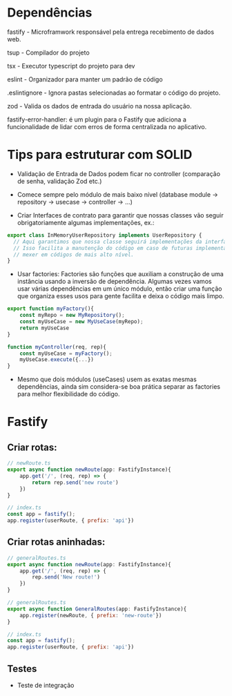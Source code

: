# Dependências

fastify - Microframwork responsável pela entrega recebimento de dados web.

tsup - Compilador do projeto

tsx - Executor typescript do projeto para dev

eslint - Organizador para manter um padrão de código

.eslintignore - Ignora pastas selecionadas ao formatar o código do projeto.

zod - Valida os dados de entrada do usuário na nossa aplicação.

fastify-error-handler: é um plugin para o Fastify que adiciona a funcionalidade de lidar com erros de forma centralizada no aplicativo.

# Tips para estruturar com SOLID

- Validação de Entrada de Dados podem ficar no controller (comparação de senha, validação Zod etc.)

- Comece sempre pelo módulo de mais baixo nível (database module -> repository -> usecase -> controller -> ...)

- Criar Interfaces de contrato para garantir que nossas classes vão seguir obrigatoriamente algumas implementações, ex.:

```js
export class InMemoryUserRepository implements UserRepository {
  // Aqui garantimos que nossa classe seguirá implementações da interface UserRepository.
  // Isso facilita a manutenção do código em caso de futuras implementações, sem que precisemos
  // mexer em códigos de mais alto nível.
}
```

- Usar factories: Factories são funções que auxiliam a construção de uma instância usando a inversão de dependência. Algumas
vezes vamos usar várias dependências em um único módulo, então criar uma função que organiza esses usos para gente facilita e
deixa o código mais limpo.

```js
export function myFactory(){
	const myRepo = new MyRepository();
	const myUseCase = new MyUseCase(myRepo);
	return myUseCase
}

function myController(req, rep){
	const myUseCase = myFactory();
	myUseCase.execute({...})
}
```
- Mesmo que dois módulos (useCases) usem as exatas mesmas dependências, ainda sim considera-se boa prática separar as factories para melhor flexibilidade do código.

# Fastify

## Criar rotas:
```js
// newRoute.ts
export async function newRoute(app: FastifyInstance){
	app.get('/', (req, rep) => {
		return rep.send('new route')
	})
}

// index.ts
const app = fastify();
app.register(userRoute, { prefix: 'api'})

```
## Criar rotas aninhadas:
```js
// generalRoutes.ts
export async function newRoute(app: FastifyInstance){
	app.get('/', (req, rep) => {
		rep.send('New route!')
	})
}

// generalRoutes.ts
export async function GeneralRoutes(app: FastifyInstance){
	app.register(newRoute, { prefix: 'new-route'})
}

// index.ts
const app = fastify();
app.register(userRoute, { prefix: 'api'})

```
## Testes

- Teste de integração 